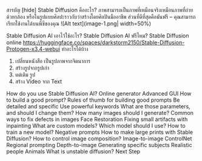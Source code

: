สารบัญ [hide]
Stable Diffusion คืออะไร?
ภาพสามารถเป็นภาพที่เหมือนจริงเหมือนภาพที่ถ่ายด้วยกล้อง หรือในรูปแบบศิลปะราวกับว่าสร้างโดยศิลปินมืออาชีพ
ส่วนที่ดีที่สุดคือมันฟรี – คุณสามารถเรียกใช้งานได้บนพีซีของคุณ
![Alt text](image-1.png| width=50%)

Stable Diffusion AI เอาไว้ใช้อะไร?
Stable Diffusion AI ฟรีไหม?
Stable Diffusion online
https://huggingface.co/spaces/darkstorm2150/Stable-Diffusion-Protogen-x3.4-webui
ทำอะไรได้บ้าง
1. เปลี่ยนหนังสือ เป็นรูปภาพจากจิตนาการ
2. สร้างรูปจากรูปเก่า
3. แต่เติม รูป
4. สร้าง Video จาก Text

How do you use Stable Diffusion AI?
Online generator
Advanced GUI
How to build a good prompt?
Rules of thumb for building good prompts
Be detailed and specific
Use powerful keywords
What are those parameters, and should I change them?
How many images should I generate?
Common ways to fix defects in images
Face Restoration
Fixing small artifacts with inpainting
What are custom models?
Which model should I use?
How to train a new model?
Negative prompts
How to make large prints with Stable Diffusion?
How to control image composition?
Image-to-image
ControlNet
Regional prompting
Depth-to-image
Generating specific subjects
Realistic people
Animals
What is unstable diffusion?
Next Step
